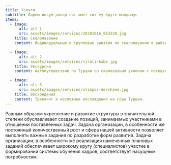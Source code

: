 ```yaml
---
title: Услуги
subtitle: Лорем ипсум долор сит амет сит еу бруте мандамус
items:
  - image:
      alt: alt 1
      src: assets/images/services/20201016_063328.jpg
    title: Скалолазание
    content: Индивидуальные и групповые занятия по скалолазанию в районе Гейкбаири (Анталья), Чиралы, Олимпос для взрослых и детей.

  - image:
      alt: alt 2
      src: assets/images/services/cirali-kabe.jpg
    title: Экскурсии
    content: Автопутешествие по Турции со скалолазным уклоном с посещением достопримечательностей по индивидуальному плану. Аладаглар, Каппадокия (полет на воздушном шаре), Датча, Памуккале и другие районы.

  - image:
      alt: alt 3
      src: assets/images/services/olimpos-dershane.jpg
    title: Восхождения
    content: Треккинг и несложные восхождения на горы Турции.
---
```


Равным образом укрепление и развитие структуры в значительной степени обуславливает создание позиций, занимаемых участниками в отношении поставленных задач. Задача организации, в особенности же постоянный количественный рост и сфера нашей активности позволяет выполнять важные задания по разработке форм развития. Задача организации, в особенности же реализация намеченных плановых заданий обеспечивает широкому кругу (специалистов) участие в формировании системы обучения кадров, соответствует насущным потребностям.
